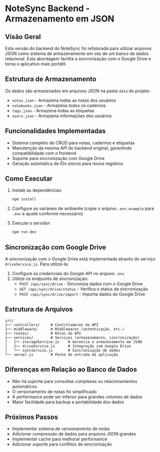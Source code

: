 # NoteSync Backend - Armazenamento em JSON

## Visão Geral

Esta versão do backend do NoteSync foi refatorada para utilizar arquivos JSON como sistema de armazenamento em vez de um banco de dados relacional. Esta abordagem facilita a sincronização com o Google Drive e torna o aplicativo mais portátil.

## Estrutura de Armazenamento

Os dados são armazenados em arquivos JSON na pasta `data` do projeto:

- `notes.json` - Armazena todas as notas dos usuários
- `notebooks.json` - Armazena todos os cadernos
- `tags.json` - Armazena todas as etiquetas
- `users.json` - Armazena informações dos usuários

## Funcionalidades Implementadas

- Sistema completo de CRUD para notas, cadernos e etiquetas
- Manutenção da mesma API do backend original, garantindo compatibilidade com o frontend
- Suporte para sincronização com Google Drive
- Geração automática de IDs únicos para novos registros

## Como Executar

1. Instale as dependências:

   ```bash
   npm install
   ```

2. Configure as variáveis de ambiente (copie o arquivo `.env.example` para `.env` e ajuste conforme necessário)

3. Execute o servidor:

   ```bash
   npm run dev
   ```

## Sincronização com Google Drive

A sincronização com o Google Drive está implementada através do serviço `driveService.js`. Para utilizá-la:

1. Configure as credenciais do Google API no arquivo `.env`
2. Utilize os endpoints de sincronização:
   - `POST /api/sync/drive` - Sincroniza dados com o Google Drive
   - `GET /api/sync/drive/status` - Verifica o status da sincronização
   - `POST /api/sync/drive/import` - Importa dados do Google Drive

## Estrutura de Arquivos

```text
src/
├── controllers/     # Controladores da API
├── middleware/      # Middlewares (autenticação, etc.)
├── routes/          # Rotas da API
├── services/        # Serviços (armazenamento, sincronização)
│   ├── storageService.js    # Gerencia o armazenamento em JSON
│   ├── driveService.js      # Integração com Google Drive
│   └── syncService.js       # Sincronização de dados
└── server.js        # Ponto de entrada da aplicação
```

## Diferenças em Relação ao Banco de Dados

- Não há suporte para consultas complexas ou relacionamentos automáticos
- O versionamento de notas foi simplificado
- A performance pode ser inferior para grandes volumes de dados
- Maior facilidade para backup e portabilidade dos dados

## Próximos Passos

- Implementar sistema de versionamento de notas
- Adicionar compressão de dados para arquivos JSON grandes
- Implementar cache para melhorar performance
- Adicionar suporte para conflitos de sincronização
